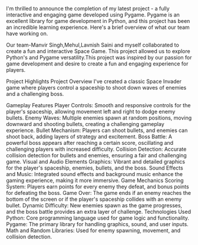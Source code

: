 I'm thrilled to announce the completion of my latest project - a fully interactive and engaging game developed using Pygame. Pygame is an excellent library for game development in Python, and this project has been an incredible learning experience. Here's a brief overview of what our team have working on.

Our team-Manvir Singh,Mehul,Lavnish Saini and myself collaborated to create a fun and interactive Space Game.
This project allowed us to explore Python's and Pygame versatility.This project was inspired by our passion for game development and desire to create a fun and engaging experience for players.

Project Highlights
Project Overview
I've created a classic Space Invader game where players control a spaceship to shoot down waves of enemies and a challenging boss.

Gameplay Features
Player Controls: Smooth and responsive controls for the player's spaceship, allowing movement left and right to dodge enemy bullets.
Enemy Waves: Multiple enemies spawn at random positions, moving downward and shooting bullets, creating a challenging gameplay experience.
Bullet Mechanism: Players can shoot bullets, and enemies can shoot back, adding layers of strategy and excitement.
Boss Battle: A powerful boss appears after reaching a certain score, oscillating and challenging players with increased difficulty.
Collision Detection: Accurate collision detection for bullets and enemies, ensuring a fair and challenging game.
Visual and Audio Elements
Graphics: Vibrant and detailed graphics for the player's spaceship, enemies, bullets, and the boss.
Sound Effects and Music: Integrated sound effects and background music enhance the gaming experience, making it more immersive.
Game Mechanics
Scoring System: Players earn points for every enemy they defeat, and bonus points for defeating the boss.
Game Over: The game ends if an enemy reaches the bottom of the screen or if the player's spaceship collides with an enemy bullet.
Dynamic Difficulty: New enemies spawn as the game progresses, and the boss battle provides an extra layer of challenge.
Technologies Used
Python: Core programming language used for game logic and functionality.
Pygame: The primary library for handling graphics, sound, and user inputs.
Math and Random Libraries: Used for enemy spawning, movement, and collision detection.
